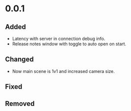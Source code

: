 # 0.0.1

## Added

  * Latency with server in connection debug info.
  * Release notes window with toggle to auto open on start.

## Changed

  * Now main scene is 1v1 and increased camera size.

## Fixed

## Removed
